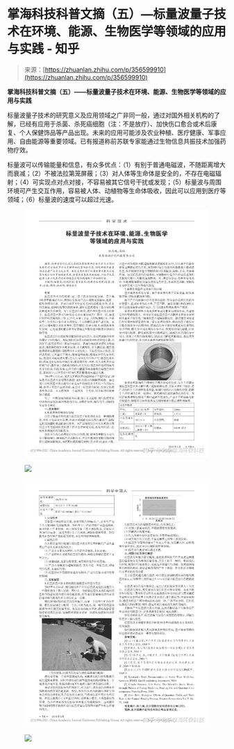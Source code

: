 <!--yml
category: 未分类
date: 2022-11-09 19:45:25
-->

# 掌海科技科普文摘（五）—标量波量子技术在环境、能源、生物医学等领域的应用与实践 - 知乎

> 来源：[https://zhuanlan.zhihu.com/p/356599910](https://zhuanlan.zhihu.com/p/356599910)

**掌海科技科普文摘（五）——标量波量子技术在环境、能源、生物医学等领域的应用与实践**

标量波量子技术的研究意义及应用领域之广非同一般，通过对国外相关机构的了解，已经有应用于杀菌、杀死癌细胞（注：不是放疗）、加快伤口愈合或术后康复、个人保健饰品等产品出现。未来的应用可能涉及农业种植、医疗健康、军事应用、自由能源等重要领域。已有报道称前苏联专家能通过生物信息共振技术加强药物疗效。

标量波可以传输能量和信息，有众多优点：（1）有别于普通电磁波，不随距离增大而衰减；（2）不被法拉第笼屏蔽；（3）对人体等生命体是安全的，不存在电磁辐射；（4）可实现点对点对接，不容易被其它信号干扰或发现；（5）标量波与周围环境可产生交互作用，容易被人体、动植物等生命体吸收，因此可以应用到医疗等领域；（6）标量波的速度可以超过光速。

<figure data-size="normal">

<noscript><img src="img/041ca6641ba7b881bdb2b4ac3bf94ea5.png" data-caption="" data-size="normal" data-rawwidth="1276" data-rawheight="1719" class="origin_image zh-lightbox-thumb" width="1276" data-original="https://pic1.zhimg.com/v2-7c0e159e325f7b501baea6eedd856f24_r.jpg" data-original-src="https://pic1.zhimg.com/v2-7c0e159e325f7b501baea6eedd856f24_b.jpg"/></noscript>

![](img/e6e1b6af33be9abd1133b0e54b2435f5.png)</figure>

<figure data-size="normal">

<noscript><img src="img/2667a72fc4611e5212a699ff123505cf.png" data-caption="" data-size="normal" data-rawwidth="1276" data-rawheight="1719" class="origin_image zh-lightbox-thumb" width="1276" data-original="https://pic2.zhimg.com/v2-471549a1c150fbb9d251771cb67801ad_r.jpg" data-original-src="https://pic2.zhimg.com/v2-471549a1c150fbb9d251771cb67801ad_b.jpg"/></noscript>

![](img/e6e1b6af33be9abd1133b0e54b2435f5.png)</figure>